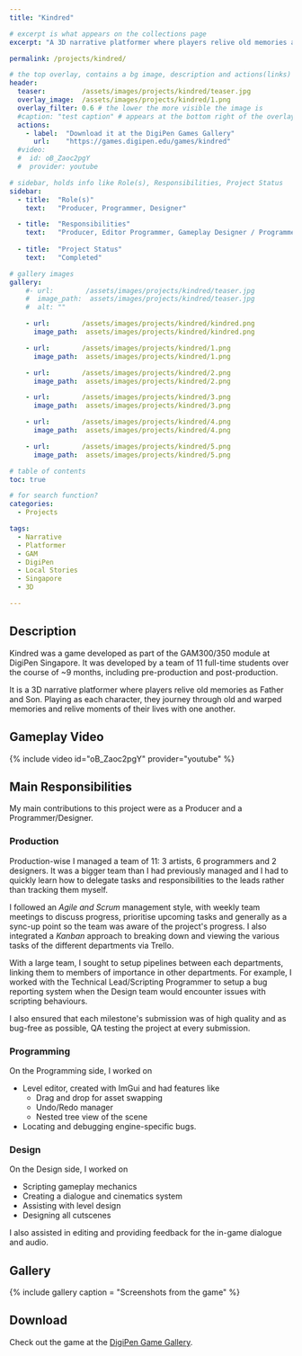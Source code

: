 ```yaml
---
title: "Kindred"

# excerpt is what appears on the collections page
excerpt: "A 3D narrative platformer where players relive old memories as Father and Son."

permalink: /projects/kindred/

# the top overlay, contains a bg image, description and actions(links)
header:
  teaser:         /assets/images/projects/kindred/teaser.jpg
  overlay_image:  /assets/images/projects/kindred/1.png
  overlay_filter: 0.6 # the lower the more visible the image is
  #caption: "test caption" # appears at the bottom right of the overlay
  actions:
    - label:  "Download it at the DigiPen Games Gallery"
      url:    "https://games.digipen.edu/games/kindred"
  #video:
  #  id: oB_Zaoc2pgY
  #  provider: youtube

# sidebar, holds info like Role(s), Responsibilities, Project Status
sidebar:
  - title:  "Role(s)"
    text:   "Producer, Programmer, Designer"

  - title:  "Responsibilities"
    text:   "Producer, Editor Programmer, Gameplay Designer / Programmer and Cinematics Designer"
    
  - title:  "Project Status"
    text:   "Completed"

# gallery images
gallery:
    #- url:        /assets/images/projects/kindred/teaser.jpg
    #  image_path:  assets/images/projects/kindred/teaser.jpg
    #  alt: ""

    - url:        /assets/images/projects/kindred/kindred.png
      image_path:  assets/images/projects/kindred/kindred.png

    - url:        /assets/images/projects/kindred/1.png
      image_path:  assets/images/projects/kindred/1.png

    - url:        /assets/images/projects/kindred/2.png
      image_path:  assets/images/projects/kindred/2.png

    - url:        /assets/images/projects/kindred/3.png
      image_path:  assets/images/projects/kindred/3.png

    - url:        /assets/images/projects/kindred/4.png
      image_path:  assets/images/projects/kindred/4.png

    - url:        /assets/images/projects/kindred/5.png
      image_path:  assets/images/projects/kindred/5.png

# table of contents
toc: true

# for search function?
categories:
  - Projects

tags:
  - Narrative
  - Platformer
  - GAM
  - DigiPen
  - Local Stories
  - Singapore
  - 3D

---
```


## Description

Kindred was a game developed as part of the GAM300/350 module at DigiPen Singapore. It was developed by a team of 11 full-time students over the course of ~9 months, including pre-production and post-production.

It is a 3D narrative platformer where players relive old memories as Father and Son. Playing as each character, they journey through old and warped memories and relive moments of their lives with one another.

## Gameplay Video

{% include video id="oB_Zaoc2pgY" provider="youtube" %}

## Main Responsibilities

My main contributions to this project were as a Producer and a Programmer/Designer.  

### Production

Production-wise I managed a team of 11: 3 artists, 6 programmers and 2 designers. It was a bigger team than I had previously managed and I had to quickly learn how to delegate tasks and responsibilities to the leads rather than tracking them myself.

I followed an *Agile and Scrum* management style, with weekly team meetings to discuss progress, prioritise upcoming tasks and generally as a sync-up point so the team was aware of the project's progress. I also integrated a *Kanban* approach to breaking down and viewing the various tasks of the different departments via Trello.

With a large team, I sought to setup pipelines between each departments, linking them to members of importance in other departments. For example, I worked with the Technical Lead/Scripting Programmer to setup a bug reporting system when the Design team would encounter issues with scripting behaviours.

I also ensured that each milestone's submission was of high quality and as bug-free as possible, QA testing the project at every submission.

### Programming

On the Programming side, I worked on
- Level editor, created with ImGui and had features like
  - Drag and drop for asset swapping
  - Undo/Redo manager
  - Nested tree view of the scene
- Locating and debugging engine-specific bugs.

### Design

On the Design side, I worked on
- Scripting gameplay mechanics
- Creating a dialogue and cinematics system
- Assisting with level design
- Designing all cutscenes

I also assisted in editing and providing feedback for the in-game dialogue and audio.

## Gallery

{% include gallery caption = "Screenshots from the game" %}

## Download

Check out the game at the [DigiPen Game Gallery](https://games.digipen.edu/games/kindred).
